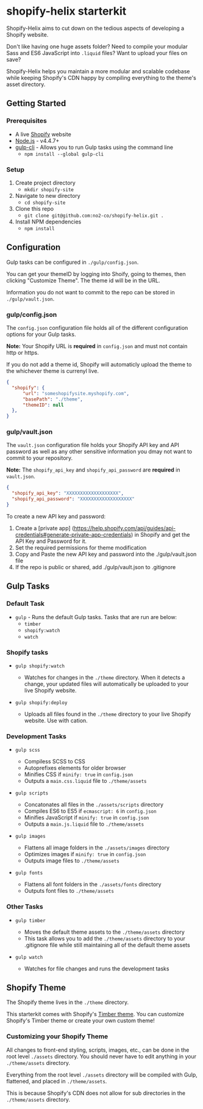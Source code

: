 # shopify-helix starterkit

Shopify-Helix aims to cut down on the tedious aspects of developing a Shopify website.

Don't like having one huge assets folder? Need to compile your modular Sass and ES6 JavaScript into `.liquid` files? Want to upload your files on save?

Shopify-Helix helps you maintain a more modular and scalable codebase while keeping Shopify's CDN happy by compiling everything to the theme's asset directory.

## Getting Started

### Prerequisites

- A live [Shopify](https://www.shopify.com/) website
- [Node.js](https://nodejs.org/en/) - v4.4.7+
- [gulp-cli](https://github.com/gulpjs/gulp-cli) - Allows you to run Gulp tasks using the command line
    - `npm install --global gulp-cli`

### Setup

1. Create project directory
    - `mkdir shopify-site`
2. Navigate to new directory
    - `cd shopify-site`
3. Clone this repo
    - `git clone git@github.com:no2-co/shopify-helix.git .`
4. Install NPM dependencies
    - `npm install`

## Configuration

Gulp tasks can be configured in `./gulp/config.json`.

You can get your themeID by logging into Shoify, going to themes, then clicking "Customize Theme". The theme id will be in the URL.

Information you do not want to commit to the repo can be stored in `./gulp/vault.json`.

### gulp/config.json

The `config.json` configuration file holds all of the different configuration options for your Gulp tasks.

**Note:** Your Shopify URL is **required** in `config.json` and must not contain http or https.

If you do not add a theme id, Shopify will automaticly upload the theme to the whichever theme is currenyl live.

```json
{
  "shopify": {
      "url": "someshopifysite.myshopify.com",
      "basePath": "./theme",
      "themeID": null
  },
}
```

### gulp/vault.json

The `vault.json` configuration file holds your Shopify API key and API password as well as any other sensitive information you dmay not want to commit to your repository.

**Note:** The `shopify_api_key` and `shopify_api_password` are **required** in `vault.json`.

```json
{
  "shopify_api_key": "XXXXXXXXXXXXXXXXXXX",
  "shopify_api_password": "XXXXXXXXXXXXXXXXXXX"
}
```

To create a new API key and password:

1) Create a [private app] (https://help.shopify.com/api/guides/api-credentials#generate-private-app-credentials) in Shopify and get the API Key and Password for it.
2) Set the required permissions for theme modification
3) Copy and Paste the new API key and password into the ./gulp/vault.json file
4) If the repo is public or shared, add ./gulp/vault.json to .gitignore

## Gulp Tasks

### Default Task

- `gulp` - Runs the default Gulp tasks. Tasks that are run are below:
  - `timber`
  - `shopify:watch`
  - `watch`

### Shopify tasks

- `gulp shopify:watch`
  - Watches for changes in the `./theme` directory. When it detects a change, your updated files will automatically be uploaded to your live Shopify website.

- `gulp shopify:deploy`
  - Uploads all files found in the `./theme` directory to your live Shopify website. Use with cation.

### Development Tasks

- `gulp scss`
  - Compiless SCSS to CSS
  - Autoprefixes elements for older browser
  - Minifies CSS if `minify: true` in `config.json`
  - Outputs a `main.css.liquid` file to `./theme/assets`

- `gulp scripts`
  - Concatonates all files in the `./assets/scripts` directory
  - Compiles ES6 to ES5 if `ecmascript: 6` in `config.json`
  - Minifies JavaScript if `minify: true` in `config.json`
  - Outputs a `main.js.liquid` file to `./theme/assets`

- `gulp images`
  - Flattens all image folders in the `./assets/images` directory
  - Optimizes images if `minify: true` in `config.json`
  - Outputs image files to `./theme/assets`

- `gulp fonts`
  - Flattens all font folders in the `./assets/fonts` directory
  - Outputs font files to `./theme/assets`

### Other Tasks

- `gulp timber`
  - Moves the default theme assets to the `./theme/assets` directory
  - This task allows you to add the `./theme/assets` directory to your .gitignore file while still maintaining all of the default theme assets

- `gulp watch`
  - Watches for file changes and runs the development tasks

## Shopify Theme

The Shopify theme lives in the `./theme` directory.

This starterkit comes with Shopify's [Timber theme](https://shopify.github.io/Timber/). You can customize Shopify's Timber theme or create your own custom theme!

### Customizing your Shopify Theme

All changes to front-end styling, scripts, images, etc., can be done in the root level `./assets` directory. You should never have to edit anything in your `./theme/assets` directory.

Everything from the root level `./assets` directory will be compiled with Gulp, flattened, and placed in `./theme/assets`.

This is because Shopify's CDN does not allow for sub directories in the `./theme/assets` directory.
